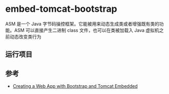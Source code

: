 # embed-tomcat-bootstrap

ASM 是一个 Java 字节码操控框架。它能被用来动态生成类或者增强既有类的功能。ASM 可以直接产生二进制 class 文件，也可以在类被加载入 Java 虚拟机之前动态改变类行为

## 运行项目


## 参考

- [Creating a Web App with Bootstrap and Tomcat Embedded](https://www.oracle.com/webfolder/technetwork/tutorials/obe/java/basic_app_embedded_tomcat/basic_app-tomcat-embedded.html#section6)  


